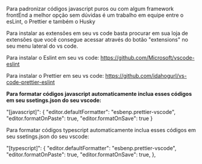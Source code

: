 Para padronizar códigos javascript puros ou com algum framework frontEnd a melhor opção sem dúvidas é um trabalho em equipe entre o esLint, o Prettier e também o Husky


Para instalar as extensões em seu vs code basta procurar em sua loja de extensões que você consegue acessar através do botão "extensions" no seu menu lateral do vs code. 


Para instalar o Eslint em seu vs code:
https://github.com/Microsoft/vscode-eslint

Para instalar o Prettier em seu vs code:
https://github.com/idahogurl/vs-code-prettier-eslint

<strong>Para formatar códigos javascript automaticamente inclua esses códigos em seu ssetings.json do seu vscode:</strong>

"[javascript]": {
    "editor.defaultFormatter": "esbenp.prettier-vscode",
    "editor.formatOnPaste": true,
    "editor.formatOnSave": true
  }
  
Para formatar códigos typescript automaticamente inclua esses códigos em seu ssetings.json do seu vscode:

  "[typescript]": {
    "editor.defaultFormatter": "esbenp.prettier-vscode",
    "editor.formatOnPaste": true,
    "editor.formatOnSave": true,
  },
